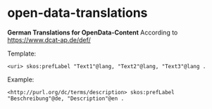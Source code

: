 # open-data-translations
**German Translations for OpenData-Content**
According to https://www.dcat-ap.de/def/

Template:

`<uri> skos:prefLabel "Text1"@lang, "Text2"@lang, "Text3"@lang .`

Example:

`<http://purl.org/dc/terms/description> skos:prefLabel "Beschreibung"@de, "Description"@en .`
